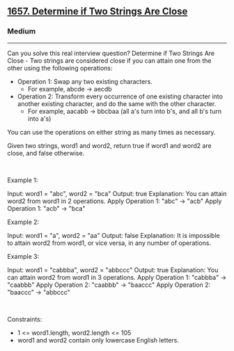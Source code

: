 <h2><a href="https://leetcode.com/problems/determine-if-two-strings-are-close/">1657. Determine if Two Strings Are Close</a></h2><h3>Medium</h3><hr>Can you solve this real interview question? Determine if Two Strings Are Close - Two strings are considered close if you can attain one from the other using the following operations:

 * Operation 1: Swap any two existing characters.
   * For example, abcde -> aecdb
 * Operation 2: Transform every occurrence of one existing character into another existing character, and do the same with the other character.
   * For example, aacabb -> bbcbaa (all a's turn into b's, and all b's turn into a's)

You can use the operations on either string as many times as necessary.

Given two strings, word1 and word2, return true if word1 and word2 are close, and false otherwise.

 

Example 1:


Input: word1 = "abc", word2 = "bca"
Output: true
Explanation: You can attain word2 from word1 in 2 operations.
Apply Operation 1: "abc" -> "acb"
Apply Operation 1: "acb" -> "bca"


Example 2:


Input: word1 = "a", word2 = "aa"
Output: false
Explanation: It is impossible to attain word2 from word1, or vice versa, in any number of operations.


Example 3:


Input: word1 = "cabbba", word2 = "abbccc"
Output: true
Explanation: You can attain word2 from word1 in 3 operations.
Apply Operation 1: "cabbba" -> "caabbb"
Apply Operation 2: "caabbb" -> "baaccc"
Apply Operation 2: "baaccc" -> "abbccc"


 

Constraints:

 * 1 <= word1.length, word2.length <= 105
 * word1 and word2 contain only lowercase English letters.